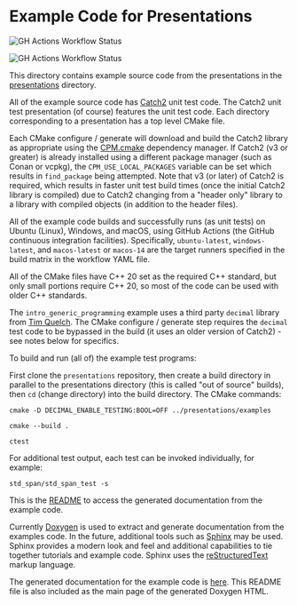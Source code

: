 # Example Code for Presentations

![GH Actions Workflow Status](https://img.shields.io/github/actions/workflow/status/connectivecpp/presentations/build_run_unit_test_cmake.yml?branch=main&label=GH%20Actions%20build,%20unit%20tests%20on%20main)

![GH Actions Workflow Status](https://img.shields.io/github/actions/workflow/status/connectivecpp/presentations/build_run_unit_test_cmake.yml?branch=develop&label=GH%20Actions%20build,%20unit%20tests%20on%20develop)

This directory contains example source code from the presentations in the [presentations](<../presentations>) directory.

All of the example source code has [Catch2](<https://github.com/catchorg/Catch2>) unit test code. The Catch2 unit test presentation (of course) features the unit test code. Each directory corresponding to a presentation has a top level CMake file.

Each CMake configure / generate will download and build the Catch2 library as appropriate using the [CPM.cmake](<https://github.com/cpm-cmake/CPM.cmake>) dependency manager. If Catch2 (v3 or greater) is already installed using a different package manager (such as Conan or vcpkg), the `CPM_USE_LOCAL_PACKAGES` variable can be set which results in `find_package` being attempted. Note that v3 (or later) of Catch2 is required, which results in faster unit test build times (once the initial Catch2 library is compiled) due to Catch2 changing from a "header only" library to a library with compiled objects (in addition to the header files).

All of the example code builds and successfully runs (as unit tests) on Ubuntu (Linux), Windows, and macOS, using GitHub Actions (the GitHub continuous integration facilities). Specifically, `ubuntu-latest`, `windows-latest`, and `macos-latest` or `macos-14` are the target runners specified in the build matrix in the workflow YAML file.

All of the CMake files have C++ 20 set as the required C++ standard, but only small portions require C++ 20, so most of the code can be used with older C++ standards.

The `intro_generic_programming` example uses a third party `decimal` library from [Tim Quelch](<https://github.com/TimQuelch/decimal>). The CMake configure / generate step requires the `decimal` test code to be bypassed in the build (it uses an older version of Catch2) - see notes below for specifics.

To build and run (all of) the example test programs:

First clone the `presentations` repository, then create a build directory in parallel to the presentations directory (this is called "out of source" builds), then `cd` (change directory) into the build directory. The CMake commands:

```
cmake -D DECIMAL_ENABLE_TESTING:BOOL=OFF ../presentations/examples

cmake --build .

ctest
```

For additional test output, each test can be invoked individually, for example:

```
std_span/std_span_test -s
```

This is the [README](../docs/README.md) to access the generated documentation from the example code.

Currently [Doxygen](https://www.doxygen.nl/index.html) is used to extract and generate documentation from the examples code. In the future, additional tools such as [Sphinx](https://www.sphinx-doc.org/) may be used. Sphinx provides a modern look and feel and additional capabilities to tie together tutorials and example code. Sphinx uses the [reStructuredText](https://docutils.sourceforge.io/rst.html) markup language.

The generated documentation for the example code is [here](https://connectivecpp.github.io/presentations/).
                                                                                                                           This README file is also included as the main page of the generated Doxygen HTML.


